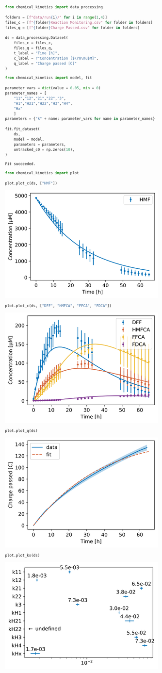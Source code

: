 ```python
from chemical_kinetics import data_processing

folders = [f"data/run{i}/" for i in range(1,4)]
files_c = [f"{folder}Reaction Monitoring.csv" for folder in folders]
files_q = [f"{folder}Charge Passed.csv" for folder in folders]

ds = data_processing.Dataset(
    files_c = files_c,
    files_q = files_q,
    t_label = "Time [h]",
    c_label = r"Concentration [$\rm\mu$M]",
    q_label = "Charge passed [C]"
)
```


```python
from chemical_kinetics import model, fit

parameter_vars = dict(value = 0.05, min = 0)
parameter_names = [
    "11","12","21","22","3",
    "H1","H21","H22","H3","H4",
    "Hx"
    ]
parameters = {"k" + name: parameter_vars for name in parameter_names}

fit.fit_dataset(
    ds,
    model = model,
    parameters = parameters,
    untracked_c0 = np.zeros(10),
)
```

    Fit succeeded.



```python
from chemical_kinetics import plot

plot.plot_c(ds, ["HMF"])
```


![svg](simple_example_files/simple_example_2_0.svg)



```python
plot.plot_c(ds, ["DFF", "HMFCA", "FFCA", "FDCA"])
```


![svg](simple_example_files/simple_example_3_0.svg)



```python
plot.plot_q(ds)
```


![svg](simple_example_files/simple_example_4_0.svg)



```python
plot.plot_ks(ds)
```


![svg](simple_example_files/simple_example_5_0.svg)

